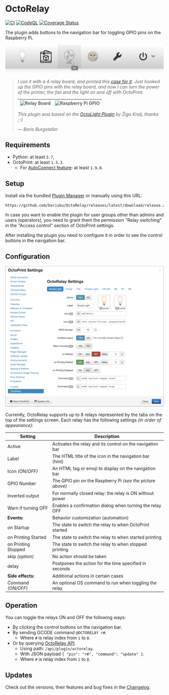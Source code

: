# OctoRelay

[![CI](https://github.com/borisbu/OctoRelay/actions/workflows/CI.yaml/badge.svg)](https://github.com/borisbu/OctoRelay/actions/workflows/CI.yaml)
[![CodeQL](https://github.com/borisbu/OctoRelay/actions/workflows/codeql.yml/badge.svg)](https://github.com/borisbu/OctoRelay/actions/workflows/codeql.yml)
[![Coverage Status](https://coveralls.io/repos/github/borisbu/OctoRelay/badge.svg?branch=master)](https://coveralls.io/github/borisbu/OctoRelay?branch=master)

The plugin adds buttons to the navigation bar for toggling GPIO pins on the Raspberry Pi.

![WebUI interface](img/controls.jpg)

> _I use it with a 4 relay board, and printed this
> [case for it](https://www.thingiverse.com/thing:2975944)._
> _Just hooked up the GPIO pins with the relay board, and now I can turn the
> power of the printer, the fan and the light on and off with OctoPrint._
>
> | ![Relay Board](img/relay-raspberry.jpg) | ![Raspberry Pi GPIO](img/rpi_gpio.png) |
> |-----------------------------------------|----------------------------------------|
>
> _This plugin was based on the [OctoLight Plugin](https://github.com/gigibu5/OctoLight) by Žiga Kralj, thanks ;-)_
>
> — _Boris Burgstaller_

## Requirements

- Python: at least `3.7`,
- OctoPrint: at least `1.5.3`.
  - For [AutoConnect feature](https://github.com/borisbu/OctoRelay/blob/master/CHANGELOG.md#330): at least `1.9.0`.

## Setup

Install via the bundled [Plugin Manager](https://docs.octoprint.org/en/master/bundledplugins/pluginmanager.html)
or manually using this URL:

```
https://github.com/borisbu/OctoRelay/releases/latest/download/release.zip
```

In case you want to enable the plugin for user groups other than admins and users (operators), you need to
grant them the permission "Relay switching" in the "Access control" section of OctoPrint settings.

After installing the plugin you need to configure it in order to see the control buttons in the navigation bar.

## Configuration

![Settings panel](img/settings.png)

Currently, OctoRelay supports up to 8 relays represented by the tabs on the top of the settings screen.
Each relay has the following settings *(in order of appearance)*:

| Setting             | Description                                                |
|---------------------|------------------------------------------------------------|
| Active              | Activates the relay and its control on the navigation bar  |
| Label               | The HTML title of the icon in the navigation bar (hint)    |
| Icon *(ON/OFF)*     | An HTML tag or emoji to display on the navigation bar      |
| GPIO Number         | The GPIO pin on the Raspberry Pi *(see the picture above)* |
| Inverted output     | For normally closed relay: the relay is ON without power   |
| Warn if turning OFF | Enables a confirmation dialog when turning the relay OFF   |
| **Events:**         | Behavior customization (automation)                        |
| on Startup          | The state to switch the relay to when OctoPrint started    |
| on Printing Started | The state to switch the relay to when started printing     |
| on Printing Stopped | The state to switch the relay to when stopped printing     |
| skip *(option)*     | No action should be taken                                  |                                 |
| delay               | Postpones the action for the time specified in seconds     |
| **Side effects:**   | Additional actions in certain cases                        |
| Command *(ON/OFF)*  | An optional OS command to run when toggling the relay      |

## Operation

You can toggle the relays ON and OFF the following ways:

- By clicking the control buttons on the navigation bar.
- By sending GCODE command `@OCTORELAY r#`.
  - Where `#` is relay index from `1` to `8`.
- Or by querying [OctoRelay API](https://docs.octoprint.org/en/master/api/).
  - Using path: `/api/plugin/octorelay`.
  - With JSON payload `{ "pin": "r#", "command": "update" }`.
  - Where `#` is relay index from `1` to `8`.

## Updates

Check out the versions, their features and bug fixes in the [Changelog](CHANGELOG.md).
